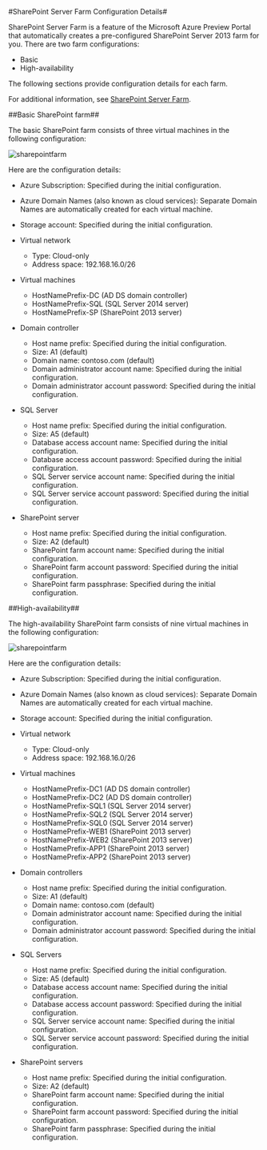 <properties title="SharePoint Server Farm Configuration Details" pageTitle="SharePoint Server Farm Configuration Details" description="Describes the default configuration of SharePoint farms" metaKeywords="" services="virtual-machines" solutions="" documentationCenter="" authors="josephd" videoId="" scriptId="" manager="timlt"/>

<tags ms.service="virtual-machines" ms.workload="infrastructure-services" ms.tgt_pltfrm="vm-sharepoint" ms.devlang="na" ms.topic="article" ms.date="01/01/1900" ms.author="josephd" />


#SharePoint Server Farm Configuration Details#

SharePoint Server Farm is a feature of the Microsoft Azure Preview Portal that automatically creates a pre-configured SharePoint Server 2013 farm for you. There are two farm configurations:

- Basic
- High-availability

The following sections provide configuration details for each farm.

For additional information, see [SharePoint Server Farm](../virtual-machines-sharepoint-farm-azure-preview/).

##Basic SharePoint farm##

The basic SharePoint farm consists of three virtual machines in the following configuration:

![sharepointfarm](./media/virtual-machines-sharepoint-farm-config-azure-preview/SPFarm_Basic.png) 

Here are the configuration details:

-	Azure Subscription: Specified during the initial configuration.
-	Azure Domain Names (also known as cloud services): Separate Domain Names are automatically created for each virtual machine.
-	Storage account: Specified during the initial configuration.
-	Virtual network 	
	-   Type: Cloud-only	
    -	Address space: 192.168.16.0/26    

- Virtual machines
	-	HostNamePrefix-DC (AD DS domain controller)
	-	HostNamePrefix-SQL (SQL Server 2014 server)
	-	HostNamePrefix-SP (SharePoint 2013 server)

- Domain controller
	-	Host name prefix: Specified during the initial configuration.
	-	Size: A1 (default)
	-	Domain name: contoso.com (default)
	-	Domain administrator account name: Specified during the initial configuration.
	-	Domain administrator account password: Specified during the initial configuration.

- SQL Server
	-	Host name prefix: Specified during the initial configuration.
	-	Size: A5 (default)
	-	Database access account name: Specified during the initial configuration.
	-	Database access account password: Specified during the initial configuration.
	-	SQL Server service account name: Specified during the initial configuration.
	-	SQL Server service account password: Specified during the initial configuration.

- SharePoint server
	-	Host name prefix: Specified during the initial configuration.
	-	Size: A2 (default)
	-	SharePoint farm account name: Specified during the initial configuration.
	-	SharePoint farm account password: Specified during the initial configuration.
	-	SharePoint farm passphrase: Specified during the initial configuration.


##High-availability##

The high-availability SharePoint farm consists of nine virtual machines in the following configuration:

![sharepointfarm](./media/virtual-machines-sharepoint-farm-config-azure-preview/SPFarm_HighAvail.png)
 
Here are the configuration details:

-	Azure Subscription: Specified during the initial configuration.
-	Azure Domain Names (also known as cloud services): Separate Domain Names are automatically created for each virtual machine.
-	Storage account: Specified during the initial configuration.
-	Virtual network	
	-	Type: Cloud-only
	-	Address space: 192.168.16.0/26	

-	Virtual machines
	-	HostNamePrefix-DC1 (AD DS domain controller)
	-	HostNamePrefix-DC2 (AD DS domain controller)
	-	HostNamePrefix-SQL1 (SQL Server 2014 server)
	-	HostNamePrefix-SQL2 (SQL Server 2014 server)
	-	HostNamePrefix-SQL0 (SQL Server 2014 server)
	-	HostNamePrefix-WEB1 (SharePoint 2013 server)
	-	HostNamePrefix-WEB2 (SharePoint 2013 server)
	-	HostNamePrefix-APP1 (SharePoint 2013 server)
	-	HostNamePrefix-APP2 (SharePoint 2013 server)

-	Domain controllers
	-	Host name prefix: Specified during the initial configuration.
	-	Size: A1 (default)
	-	Domain name: contoso.com (default)
	-	Domain administrator account name: Specified during the initial configuration.
	-	Domain administrator account password: Specified during the initial configuration.

-	SQL Servers
	-	Host name prefix: Specified during the initial configuration.
	-	Size: A5 (default)
	-	Database access account name: Specified during the initial configuration.
	-	Database access account password: Specified during the initial configuration.
	-	SQL Server service account name: Specified during the initial configuration.
	-	SQL Server service account password: Specified during the initial configuration.

-	SharePoint servers
	-	Host name prefix: Specified during the initial configuration.
	-	Size: A2 (default)
	-	SharePoint farm account name: Specified during the initial configuration.
	-	SharePoint farm account password: Specified during the initial configuration.		
	-	SharePoint farm passphrase: Specified during the initial configuration.

